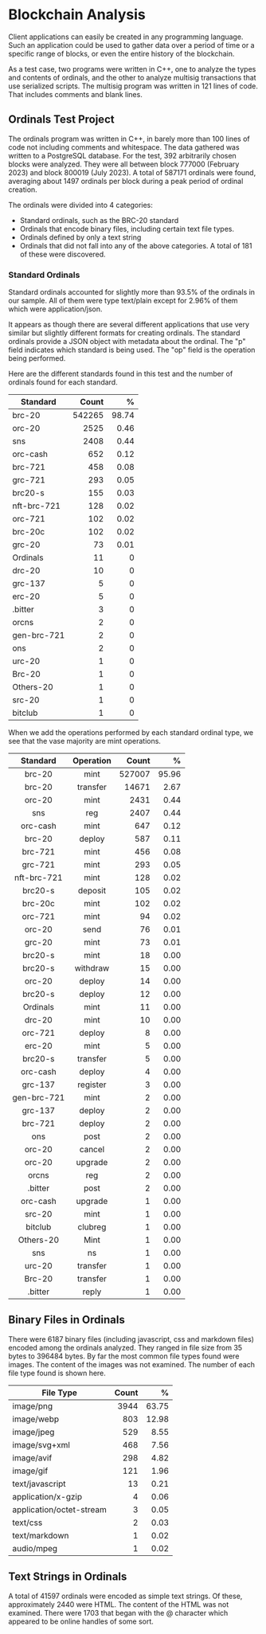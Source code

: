 # Blockchain Analysis

Client applications can easily be created in any programming language.
Such an application could be used to gather data over a period of time or a specific range of blocks, or even the entire history of the blockchain.

As a test case, two programs were written in C++, one to analyze the types and contents of ordinals, and the other to analyze multisig transactions that use serialized scripts.
The multisig program was written in 121 lines of code. That includes comments and blank lines.

## Ordinals Test Project

The ordinals program was written in C++, in barely more than 100 lines of code not including comments and whitespace.
The data gathered was written to a PostgreSQL database.
For the test, 392 arbitrarily chosen blocks were analyzed. They were all between block 777000 (February 2023) and block 800019 (July 2023).
A total of 587171 ordinals were found, averaging about 1497 ordinals per block during a peak period of ordinal creation.

The ordinals were divided into 4 categories:
- Standard ordinals, such as the BRC-20 standard
- Ordinals that encode binary files, including certain text file types.
- Ordinals defined by only a text string
- Ordinals that did not fall into any of the above categories. A total of 181 of these were discovered.

### Standard Ordinals

Standard ordinals accounted for slightly more than 93.5% of the ordinals in our sample.
All of them were type text/plain except for 2.96% of them which were application/json.

It appears as though there are several different applications that use very similar but slightly different formats for creating ordinals.
The standard ordinals provide a JSON object with metadata about the ordinal. The "p" field indicates which standard is being used. The "op" field is the operation being performed.

Here are the different standards found in this test and the number of ordinals found for each standard.

Standard | Count | %
---|---:|---:
brc-20 | 542265 | 98.74
orc-20 | 2525 | 0.46
sns | 2408 | 0.44
orc-cash | 652 | 0.12
brc-721 | 458 | 0.08
grc-721 | 293 | 0.05
brc20-s | 155 | 0.03
nft-brc-721 | 128 | 0.02
orc-721 | 102 | 0.02
brc-20c | 102 | 0.02
grc-20 | 73 | 0.01
Ordinals | 11 | 0
drc-20 | 10 | 0
grc-137 | 5 | 0
erc-20 | 5 | 0
.bitter | 3 | 0
orcns | 2 | 0
gen-brc-721 | 2 | 0
ons | 2 | 0
urc-20 | 1 | 0
Brc-20 | 1 | 0
Others-20 | 1 | 0
src-20 | 1 | 0
bitclub | 1 | 0

When we add the operations performed by each standard ordinal type, we see that the vase majority are mint operations.

Standard | Operation | Count | %
:---:|:---:|---:|---:
brc-20 | mint | 527007 | 95.96
brc-20 | transfer | 14671 | 2.67
orc-20 | mint | 2431 | 0.44
sns | reg | 2407 | 0.44
orc-cash | mint | 647 | 0.12
brc-20 | deploy | 587 | 0.11
brc-721 | mint | 456 | 0.08
grc-721 | mint | 293 | 0.05
nft-brc-721 | mint | 128 | 0.02
brc20-s | deposit | 105 | 0.02
brc-20c | mint | 102 | 0.02
orc-721 | mint | 94 | 0.02
orc-20 | send | 76 | 0.01
grc-20 | mint | 73 | 0.01
brc20-s | mint | 18 | 0.00
brc20-s | withdraw | 15 | 0.00
orc-20 | deploy | 14 | 0.00
brc20-s | deploy | 12 | 0.00
Ordinals | mint | 11 | 0.00
drc-20 | mint | 10 | 0.00
orc-721 | deploy | 8 | 0.00
erc-20 | mint | 5 | 0.00
brc20-s | transfer | 5 | 0.00
orc-cash | deploy | 4 | 0.00
grc-137 | register | 3 | 0.00
gen-brc-721 | mint | 2 | 0.00
grc-137 | deploy | 2 | 0.00
brc-721 | deploy | 2 | 0.00
ons | post | 2 | 0.00
orc-20 | cancel | 2 | 0.00
orc-20 | upgrade | 2 | 0.00
orcns | reg | 2 | 0.00
.bitter | post | 2 | 0.00
orc-cash | upgrade | 1 | 0.00
src-20 | mint | 1 | 0.00
bitclub | clubreg | 1 | 0.00
Others-20 | Mint | 1 | 0.00
sns | ns |      1 | 0.00
urc-20 | transfer | 1 | 0.00
Brc-20 | transfer | 1 | 0.00
.bitter | reply | 1 | 0.00



## Binary Files in Ordinals

There were 6187 binary files (including javascript, css and markdown files) encoded among the ordinals analyzed. They ranged in file size from 35 bytes to 396484 bytes.
By far the most common file types found were images. The content of the images was not examined.
The number of each file type found is shown here.

File Type | Count | %
---|---:|---:
image/png | 3944 | 63.75
image/webp | 803 | 12.98
image/jpeg | 529 | 8.55
image/svg+xml | 468 | 7.56
image/avif | 298 | 4.82
image/gif | 121 | 1.96
text/javascript | 13 | 0.21
application/x-gzip | 4 | 0.06
application/octet-stream | 3 | 0.05
text/css | 2 | 0.03
text/markdown | 1 | 0.02
audio/mpeg | 1 | 0.02

## Text Strings in Ordinals

A total of 41597 ordinals were encoded as simple text strings. Of these, approximately 2440 were HTML. The content of the HTML was not examined.
There were 1703 that began with the @ character which appeared to be online handles of some sort.

